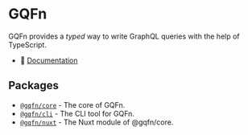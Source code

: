 # GQFn

GQFn provides a *typed* way to write GraphQL queries with the help of TypeScript.

- 📖 [Documentation](https://gqfn.teages.xyz)

## Packages

- [`@gqfn/core`](./packages/core/) - The core of GQFn.
- [`@gqfn/cli`](./packages/cli/) - The CLI tool for GQFn.
- [`@gqfn/nuxt`](./packages/nuxt/) - The Nuxt module of @gqfn/core.
